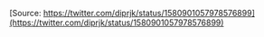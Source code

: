 [Source: https://twitter.com/diprjk/status/1580901057978576899](https://twitter.com/diprjk/status/1580901057978576899)